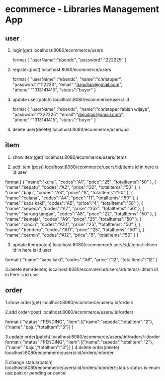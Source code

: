 # ecommerce - Libraries Management App

## user

1. login(get)
    localhost:8080/ecommerce/users

    format
    {
    "userName":"ebendc",
    "password":"222225"
    }

2. register(post)
    localhost:8080/ecommerce/users

    format
    {
    "userName" :"ebendc",
    "name":"christoper",
    "password":"112233",
    "email":"dajodjao@gmail.com",
    "phone":"1313141415",
    "status":"buyer"
    }

3. update user(patch)
    localhost:8080/ecommerce/users/:id

    format
    {
    "userName" :"ebendc",
    "name":"christoper febian wijaya",
    "password":"222225",
    "email":"dajodjao@gmail.com",
    "phone":"1313141415",
    "status":"buyer"
    }
4. delete user(delete)
    localhost:8080/ecommerce/users/:id

## item

1. show item(get)
localhost:8080/ecommerce/users/items

2. add item (post)
localhost:8080/ecommerce/users/:id/items
id in here is id user

format
[
    {
    "name":"kursi",
    "codes":"A1",
    "price":"25",
    "totalItems":"50"
    },
    {
    "name":"sepatu",
    "codes":"A2",
    "price":"22",
    "totalItems":"50"
    },
    {
    "name":"baju",
    "codes":"A3",
    "price":"8",
    "totalItems":"50"
    },
    {
    "name":"celana",
    "codes":"A4",
    "price":"11",
    "totalItems":"50"
    },
    {
    "name":"kaos kaki",
    "codes":"A5",
    "price":"4",
    "totalItems":"50"
    },
    {
    "name":"sepeda",
    "codes":"A7",
    "price":"252",
    "totalItems":"50"
    },
    {
    "name":"sarung tangan",
    "codes":"A8",
    "price":"22",
    "totalItems":"50"
    },
    {
    "name":"kemeja",
    "codes":"A9",
    "price":"25",
    "totalItems":"50"
    },
    {
    "name":"cincin",
    "codes":"A10",
    "price":"25",
    "totalItems":"50"
    },
    {
    "name":"bendera",
    "codes":"A11",
    "price":"25",
    "totalItems":"50"
    },
    {
    "name":"cermin",
    "codes":"A12",
    "price":"5",
    "totalItems":"50"
    }
]

3. update item(patch)
localhost:8080/ecommerce/users/:id/items/:iditem
id in here is id user

format
{
    "name":"kaos kaki",
    "codes":"A6",
    "price":"12",
    "totalItems":"12"
}

4.delete item(delete)
localhost:8080/ecommerce/users/:id/items/:iditem
id in here is id user

## order
1.show order(get)
localhost:8080/ecommerce/users/:id/orders

2.add order(post)
localhost:8080/ecommerce/users/:id/orders

format
{
    "status":"PENDING",
    "item":[{"name":"sepeda","totalItem":"2"},{"name":"baju","totalItem":"3"}]
}

3.update order(patch)
localhost:8080/ecommerce/users/:id/orders/:idorder
format
{
    "status":"PENDING",
    "item":[{"name":"sepeda","totalItem":"2"},{"name":"baju","totalItem":"3"}]
}
4.delete order(delete)
localhost:8080/ecommerce/users/:id/orders/:idorder

5.change status(patch)
localhost:8080/ecommerce/users/:id/orders/:idorder/:status
status is enum use paid or pending or cancel




